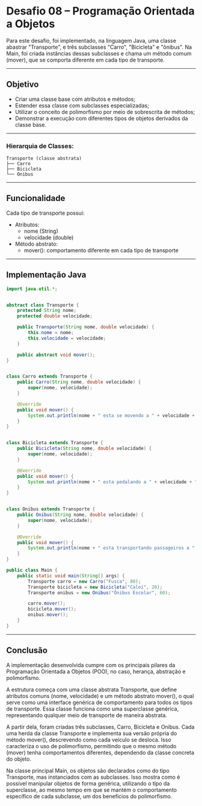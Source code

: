 
# Desafio 08 – Programação Orientada a Objetos

Para este desafio, foi implementado, na linguagem Java, uma classe abastrar "Transporte", e três subclasses "Carro", "Bicicleta" e "ônibus". Na Main, foi criada instâncias dessas subclasses e chama um método comum (mover), que se comporta diferente em cada tipo de transporte.

---

## Objetivo

- Criar uma classe base com atributos e métodos;
- Estender essa classe com subclasses especializadas;
- Utilizar o conceito de polimorfismo por meio de sobrescrita de métodos;
- Demonstrar a execução com diferentes tipos de objetos derivados da classe base.

---

### Hierarquia de Classes:

```
Transporte (classe abstrata)
├── Carro
├── Bicicleta
└── Onibus
```

---

## Funcionalidade

Cada tipo de transporte possui:

- Atributos:
  - nome (String)
  - velocidade (double)
- Método abstrato:
  - mover(): comportamento diferente em cada tipo de transporte

---

## Implementação Java

```java
import java.util.*;


abstract class Transporte {
    protected String nome;
    protected double velocidade;

    public Transporte(String nome, double velocidade) {
        this.nome = nome;
        this.velocidade = velocidade;
    }

    public abstract void mover();
}


class Carro extends Transporte {
    public Carro(String nome, double velocidade) {
        super(nome, velocidade);
    }

    @Override
    public void mover() {
        System.out.println(nome + " esta se movendo a " + velocidade + " km/h pela estrada.");
    }
}


class Bicicleta extends Transporte {
    public Bicicleta(String nome, double velocidade) {
        super(nome, velocidade);
    }

    @Override
    public void mover() {
        System.out.println(nome + " esta pedalando a " + velocidade + " km/h na ciclovia.");
    }
}


class Onibus extends Transporte {
    public Onibus(String nome, double velocidade) {
        super(nome, velocidade);
    }

    @Override
    public void mover() {
        System.out.println(nome + " esta transportando passageiros a " + velocidade + " km/h.");
    }
}

public class Main {
    public static void main(String[] args) {
        Transporte carro = new Carro("Fusca", 80);
        Transporte bicicleta = new Bicicleta("Caloi", 20);
        Transporte onibus = new Onibus("Ônibus Escolar", 60);

        carro.mover();
        bicicleta.mover();
        onibus.mover();
    }
}
```

---

## Conclusão

A implementação desenvolvida cumpre com os principais pilares da Programação Orientada a Objetos (POO), no caso, herança, abstração e polimorfismo.

A estrutura começa com uma classe abstrata Transporte, que define atributos comuns (nome, velocidade) e um método abstrato mover(), o qual serve como uma interface genérica de comportamento para todos os tipos de transporte. Essa classe funciona como uma superclasse genérica, representando qualquer meio de transporte de maneira abstrata.

A partir dela, foram criadas três subclasses, Carro, Bicicleta e Onibus. Cada uma herda da classe Transporte e implementa sua versão própria do método mover(), descrevendo como cada veículo se desloca. Isso caracteriza o uso de polimorfismo, permitindo que o mesmo método (mover) tenha comportamentos diferentes, dependendo da classe concreta do objeto.

Na classe principal Main, os objetos são declarados como do tipo Transporte, mas instanciados com as subclasses. Isso mostra como é possível manipular objetos de forma genérica, utilizando o tipo da superclasse, ao mesmo tempo em que se mantém o comportamento específico de cada subclasse, um dos benefícios do polimorfismo.

